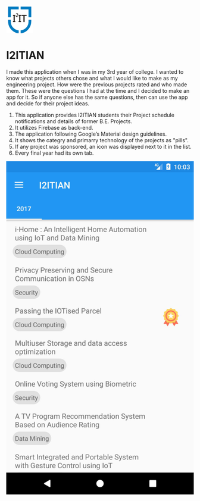![](app/src/main/res/mipmap-hdpi/ic_launcher.png)
# I2ITIAN
I made this application when I was in my 3rd year of college. I wanted to know what projects others chose and what I would like to make as my engineering project. How were the previous projects rated and who made them. These were the questions I had at the time and I decided to make an app for it. So if anyone else has the same questions, then can use the app and decide for their project ideas.

 1. This application provides I2ITIAN students their Project schedule
    notifications and details of former B.E. Projects.
 2. It utilizes Firebase as back-end.
 3. The application following Google’s Material design guidelines.
 4. It shows the categry and primarry technology of the projects as "pills".
 5. If any project was sponsored, an icon was displayed next to it in the list.
 6. Every final year had its own tab.

![](screenshots/screen-0.jpg)
